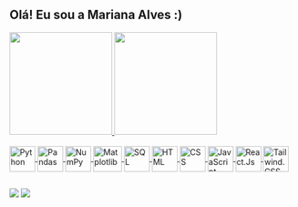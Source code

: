 ## Olá! Eu sou a Mariana Alves :)

<div>
  <a href="https://github.com/mzayles">
  <img height="180em" src="https://github-readme-stats.vercel.app/api?username=mzayles&show_icons=true&theme=radical&include_all_commits=true&count_private=true"/>
  <img height="180em" src="https://github-readme-stats.vercel.app/api/top-langs/?username=mzayles&layout=compact&langs_count=16&theme=radical"/>
</div>
<div style="display: inline_block"><br>
  <img align="center" alt="Python" height="45" width="45" src="https://cdn.jsdelivr.net/gh/devicons/devicon@latest/icons/python/python-original.svg">
  <img align="center" alt="Pandas" height="45" width="45" src="https://cdn.jsdelivr.net/gh/devicons/devicon@latest/icons/pandas/pandas-original.svg">
  <img align="center" alt="NumPy" height="45" width="45" src="https://cdn.jsdelivr.net/gh/devicons/devicon@latest/icons/numpy/numpy-original.svg">
  <img align="center" alt="Matplotlib" height="45" width="50" src="https://cdn.jsdelivr.net/gh/devicons/devicon@latest/icons/matplotlib/matplotlib-plain-wordmark.svg">
  <img align="center" alt="SQL" height="45" width="45" src="https://cdn.jsdelivr.net/gh/devicons/devicon@latest/icons/mysql/mysql-original.svg">
  <img align="center" alt="HTML" height="45" width="45" src="https://cdn.jsdelivr.net/gh/devicons/devicon@latest/icons/html5/html5-original.svg">
  <img align="center" alt="CSS" height="45" width="45" src="https://cdn.jsdelivr.net/gh/devicons/devicon@latest/icons/css3/css3-original.svg">
  <img align="center" alt="JavaScript" height="45" width="45" src="https://cdn.jsdelivr.net/gh/devicons/devicon@latest/icons/javascript/javascript-plain.svg">
  <img align="center" alt="React.Js" height="45" width="45" src="https://cdn.jsdelivr.net/gh/devicons/devicon@latest/icons/react/react-original.svg">
  <img align="center" alt="Tailwind.CSS" height="45" width="45" src="https://cdn.jsdelivr.net/gh/devicons/devicon@latest/icons/tailwindcss/tailwindcss-original.svg">
</div>

##

<div>
  <a href = "mailto:marianasdev@gmail.com"><img src="https://img.shields.io/badge/-Gmail-%23333?style=for-the-badge&logo=gmail&logoColor=white" target="_blank"></a>
  <a href="https://www.linkedin.com/in/imariana-alves/" target="_blank"><img src="https://img.shields.io/badge/-LinkedIn-%230077B5?style=for-the-badge&logo=linkedin&logoColor=white" target="_blank"></a> 
</div>
